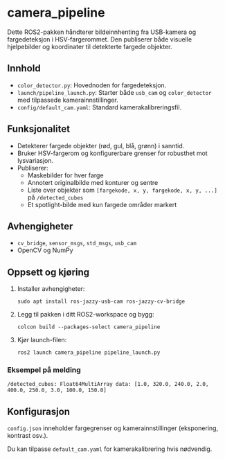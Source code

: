 # camera_pipeline

Dette ROS2-pakken håndterer bildeinnhenting fra USB-kamera og fargedeteksjon i HSV-fargerommet. Den publiserer både visuelle hjelpebilder og koordinater til detekterte fargede objekter.

## Innhold

- `color_detector.py`: Hovednoden for fargedeteksjon.
- `launch/pipeline_launch.py`: Starter både `usb_cam` og `color_detector` med tilpassede kamerainnstillinger.
- `config/default_cam.yaml`: Standard kamerakalibreringsfil.

## Funksjonalitet

- Detekterer fargede objekter (rød, gul, blå, grønn) i sanntid.
- Bruker HSV-fargerom og konfigurerbare grenser for robusthet mot lysvariasjon.
- Publiserer:
  - Maskebilder for hver farge
  - Annotert originalbilde med konturer og sentre
  - Liste over objekter som `[fargekode, x, y, fargekode, x, y, ...]` på `/detected_cubes`
  - Et spotlight-bilde med kun fargede områder markert

## Avhengigheter

- `cv_bridge`, `sensor_msgs`, `std_msgs`, `usb_cam`
- OpenCV og NumPy

## Oppsett og kjøring

1. Installer avhengigheter:

   ```sudo apt install ros-jazzy-usb-cam ros-jazzy-cv-bridge```
3. Legg til pakken i ditt ROS2-workspace og bygg:

   ```colcon build --packages-select camera_pipeline```
5. Kjør launch-filen:

   ```ros2 launch camera_pipeline pipeline_launch.py```

### Eksempel på melding

`/detected_cubes: Float64MultiArray
data: [1.0, 320.0, 240.0, 2.0, 400.0, 250.0, 3.0, 100.0, 150.0]`

## Konfigurasjon

`config.json` inneholder fargegrenser og kamerainnstillinger (eksponering, kontrast osv.).

Du kan tilpasse `default_cam.yaml` for kamerakalibrering hvis nødvendig.

